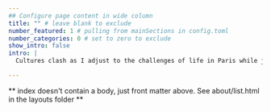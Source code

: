 ```yaml
---
## Configure page content in wide column
title: "" # leave blank to exclude
number_featured: 1 # pulling from mainSections in config.toml
number_categories: 0 # set to zero to exclude
show_intro: false
intro: |
  Cultures clash as I adjust to the challenges of life in Paris while juggling my career, new friendships, and love life. Here is how to catch up with me lately!

---
```


** index doesn't contain a body, just front matter above.
See about/list.html in the layouts folder **
